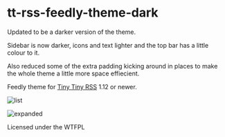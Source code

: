 tt-rss-feedly-theme-dark
===================

Updated to be a darker version of the theme.

Sidebar is now darker, icons and text lighter and the top bar has a little colour to it.

Also reduced some of the extra padding kicking around in places to make the whole theme a little more space effiecient.

Feedly theme for [Tiny Tiny RSS](http://tt-rss.org/redmine/projects/tt-rss/wiki) 1.12 or newer.

![list](https://raw.github.com/pleaseremove/tt-rss-feedly-theme/master/feedly-screenshots/screenshot1.png)

![expanded](https://raw.github.com/pleaseremove/tt-rss-feedly-theme/master/feedly-screenshots/screenshot1.png)

Licensed under the WTFPL
